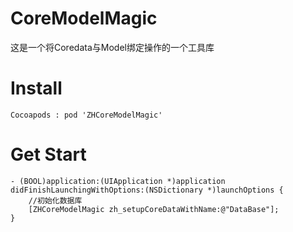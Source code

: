 # CoreModelMagic
这是一个将Coredata与Model绑定操作的一个工具库

# Install 
```
Cocoapods : pod 'ZHCoreModelMagic'
```
# Get Start
```
- (BOOL)application:(UIApplication *)application didFinishLaunchingWithOptions:(NSDictionary *)launchOptions {
    //初始化数据库
    [ZHCoreModelMagic zh_setupCoreDataWithName:@"DataBase"];
}
```
